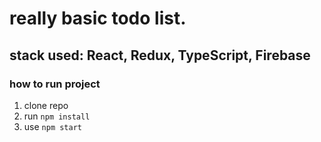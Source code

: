 # really basic todo list.

## stack used: React, Redux, TypeScript, Firebase

### how to run project

1. clone repo
2. run `npm install`
3. use `npm start`
